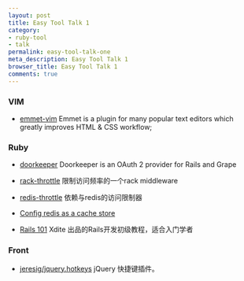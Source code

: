 ```yaml
---
layout: post
title: Easy Tool Talk 1
category:
- ruby-tool
- talk
permalink: easy-tool-talk-one
meta_description: Easy Tool Talk 1
browser_title: Easy Tool Talk 1
comments: true
---
```


### VIM

- [emmet-vim](https://github.com/mattn/emmet-vim) Emmet is a plugin for many popular text editors which greatly improves HTML & CSS workflow;

### Ruby

- [doorkeeper](https://github.com/doorkeeper-gem/doorkeeper) Doorkeeper is an OAuth 2 provider for Rails and Grape

- [rack-throttle](https://github.com/bendiken/rack-throttle) 限制访问频率的一个rack middleware

- [redis-throttle](https://github.com/andreareginato/redis-throttle) 依赖与redis的访问限制器

- [Config redis as a cache store](http://redis.io/topics/config#configuring-redis-as-a-cache)

- [Rails 101](http://growth.xdite.net/courses/rails-101) Xdite 出品的Rails开发初级教程，适合入门学者

### Front

- [jeresig/jquery.hotkeys](https://github.com/jeresig/jquery.hotkeys) jQuery 快捷键插件。
